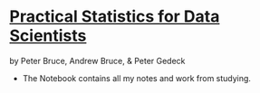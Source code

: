 # [Practical Statistics for Data Scientists](https://www.oreilly.com/library/view/practical-statistics-for/9781491952955/)
by Peter Bruce, Andrew Bruce, & Peter Gedeck

- The Notebook contains all my notes and work from studying.